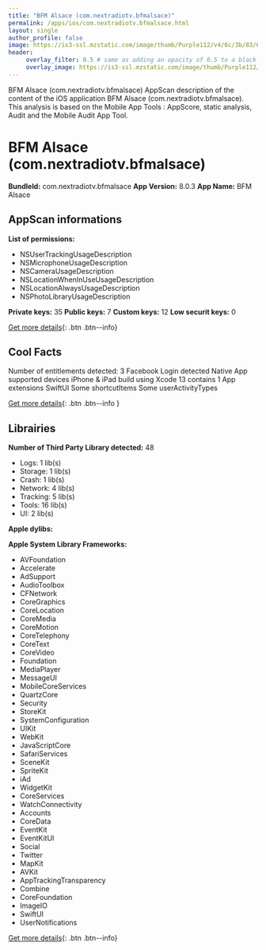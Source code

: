 ```yaml
---
title: "BFM Alsace (com.nextradiotv.bfmalsace)"
permalink: /apps/ios/com.nextradiotv.bfmalsace.html
layout: single
author_profile: false
image: https://is3-ssl.mzstatic.com/image/thumb/Purple112/v4/6c/3b/83/6c3b8353-10fb-0f66-8bb4-2bcd3e7b0aa6/AppIcon-0-1x_U007emarketing-0-7-0-85-220.png/512x512bb.jpg
header: 
     overlay_filter: 0.5 # same as adding an opacity of 0.5 to a black background
     overlay_image: https://is3-ssl.mzstatic.com/image/thumb/Purple112/v4/6c/3b/83/6c3b8353-10fb-0f66-8bb4-2bcd3e7b0aa6/AppIcon-0-1x_U007emarketing-0-7-0-85-220.png/512x512bb.jpg
---
```

BFM Alsace (com.nextradiotv.bfmalsace) AppScan description of the content of the iOS application BFM Alsace (com.nextradiotv.bfmalsace). This analysis is based on the Mobile App Tools : AppScore, static analysis, Audit and the Mobile Audit App Tool.

# BFM Alsace (com.nextradiotv.bfmalsace)

**BundleId:** com.nextradiotv.bfmalsace
**App Version:** 8.0.3
**App Name:** BFM Alsace


## AppScan informations 

**List of permissions:** 
- NSUserTrackingUsageDescription
- NSMicrophoneUsageDescription
- NSCameraUsageDescription
- NSLocationWhenInUseUsageDescription
- NSLocationAlwaysUsageDescription
- NSPhotoLibraryUsageDescription
  
  
**Private keys:** 35
**Public keys:** 7
**Custom keys:** 12
**Low securit keys:** 0
  
[Get more details](/pricing.html){: .btn .btn--info}

## Cool Facts

Number of entitlements detected: 3
Facebook Login detected
Native App
supported devices iPhone & iPad
build using Xcode 13
contains 1 App extensions
SwiftUI
Some shortcutItems 
Some userActivityTypes
  
[Get more details](/pricing.html){: .btn .btn--info }

## Librairies 
**Number of Third Party Library detected:** 48
- Logs: 1 lib(s)
- Storage: 1 lib(s)
- Crash: 1 lib(s)
- Network: 4 lib(s)
- Tracking: 5 lib(s)
- Tools: 16 lib(s)
- UI: 2 lib(s)


**Apple dylibs:**


**Apple System Library Frameworks:**
- AVFoundation
- Accelerate
- AdSupport
- AudioToolbox
- CFNetwork
- CoreGraphics
- CoreLocation
- CoreMedia
- CoreMotion
- CoreTelephony
- CoreText
- CoreVideo
- Foundation
- MediaPlayer
- MessageUI
- MobileCoreServices
- QuartzCore
- Security
- StoreKit
- SystemConfiguration
- UIKit
- WebKit
- JavaScriptCore
- SafariServices
- SceneKit
- SpriteKit
- iAd
- WidgetKit
- CoreServices
- WatchConnectivity
- Accounts
- CoreData
- EventKit
- EventKitUI
- Social
- Twitter
- MapKit
- AVKit
- AppTrackingTransparency
- Combine
- CoreFoundation
- ImageIO
- SwiftUI
- UserNotifications


  
[Get more details](/pricing.html){: .btn .btn--info}

